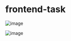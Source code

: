 # frontend-task


![image](https://user-images.githubusercontent.com/67407369/112303203-0c218700-8cc2-11eb-90f3-c5f690a4246b.png)




![image](https://user-images.githubusercontent.com/67407369/112303830-c5805c80-8cc2-11eb-85d1-66e01e1a8d69.png)




